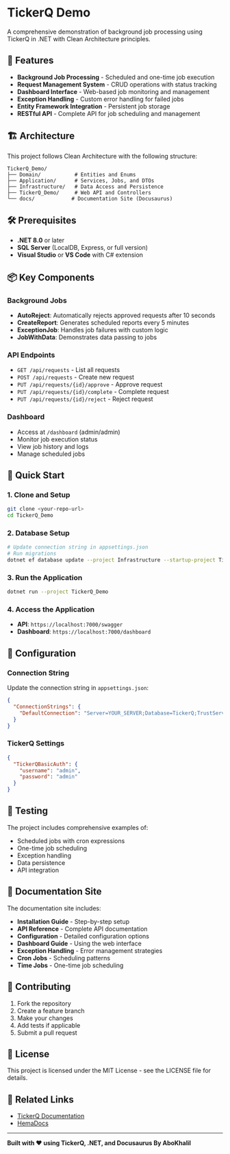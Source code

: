 # TickerQ Demo

A comprehensive demonstration of background job processing using TickerQ in .NET with Clean Architecture principles.

## 🚀 Features

- **Background Job Processing** - Scheduled and one-time job execution
- **Request Management System** - CRUD operations with status tracking
- **Dashboard Interface** - Web-based job monitoring and management
- **Exception Handling** - Custom error handling for failed jobs
- **Entity Framework Integration** - Persistent job storage
- **RESTful API** - Complete API for job scheduling and management

## 🏗️ Architecture

This project follows Clean Architecture with the following structure:

```
TickerQ_Demo/
├── Domain/           # Entities and Enums
├── Application/      # Services, Jobs, and DTOs
├── Infrastructure/   # Data Access and Persistence
├── TickerQ_Demo/     # Web API and Controllers
└── docs/            # Documentation Site (Docusaurus)
```

## 🛠️ Prerequisites

- **.NET 8.0** or later
- **SQL Server** (LocalDB, Express, or full version)
- **Visual Studio** or **VS Code** with C# extension

## 📦 Key Components

### Background Jobs
- **AutoReject**: Automatically rejects approved requests after 10 seconds
- **CreateReport**: Generates scheduled reports every 5 minutes
- **ExceptionJob**: Handles job failures with custom logic
- **JobWithData**: Demonstrates data passing to jobs

### API Endpoints
- `GET /api/requests` - List all requests
- `POST /api/requests` - Create new request
- `PUT /api/requests/{id}/approve` - Approve request
- `PUT /api/requests/{id}/complete` - Complete request
- `PUT /api/requests/{id}/reject` - Reject request

### Dashboard
- Access at `/dashboard` (admin/admin)
- Monitor job execution status
- View job history and logs
- Manage scheduled jobs

## 🚀 Quick Start

### 1. Clone and Setup
```bash
git clone <your-repo-url>
cd TickerQ_Demo
```

### 2. Database Setup
```bash
# Update connection string in appsettings.json
# Run migrations
dotnet ef database update --project Infrastructure --startup-project TickerQ_Demo
```

### 3. Run the Application
```bash
dotnet run --project TickerQ_Demo
```

### 4. Access the Application
- **API**: `https://localhost:7000/swagger`
- **Dashboard**: `https://localhost:7000/dashboard`

## 🔧 Configuration

### Connection String
Update the connection string in `appsettings.json`:
```json
{
  "ConnectionStrings": {
    "DefaultConnection": "Server=YOUR_SERVER;Database=TickerQ;TrustServerCertificate=true;Integrated Security=SSPI"
  }
}
```

### TickerQ Settings
```json
{
  "TickerQBasicAuth": {
    "username": "admin",
    "password": "admin"
  }
}
```

## 🧪 Testing

The project includes comprehensive examples of:
- Scheduled jobs with cron expressions
- One-time job scheduling
- Exception handling
- Data persistence
- API integration

## 📖 Documentation Site

The documentation site includes:
- **Installation Guide** - Step-by-step setup
- **API Reference** - Complete API documentation
- **Configuration** - Detailed configuration options
- **Dashboard Guide** - Using the web interface
- **Exception Handling** - Error management strategies
- **Cron Jobs** - Scheduling patterns
- **Time Jobs** - One-time job scheduling

## 🤝 Contributing

1. Fork the repository
2. Create a feature branch
3. Make your changes
4. Add tests if applicable
5. Submit a pull request

## 📄 License

This project is licensed under the MIT License - see the LICENSE file for details.

## 🔗 Related Links

- [TickerQ Documentation](https://tickerq.net/)
- [HemaDocs](https://ebrahimdawoud.github.io/TickerQUserManual/)
---

**Built with ❤️ using TickerQ, .NET, and Docusaurus By AboKhalil**
